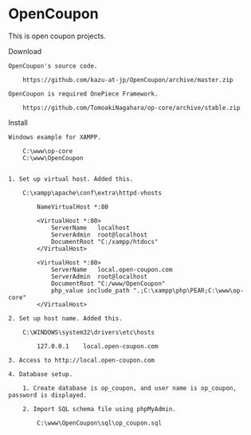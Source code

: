 OpenCoupon
==========

This is open coupon projects.


Download

	OpenCoupon's source code.
		
		https://github.com/kazu-at-jp/OpenCoupon/archive/master.zip
	
	OpenCoupon is required OnePiece Framework.

		https://github.com/TomoakiNagahara/op-core/archive/stable.zip
		
Install

	Windows example for XAMPP.
	
		C:\www\op-core
		C:\www\OpenCoupon
	
	
	1. Set up virtual host. Added this.

		C:\xampp\apache\conf\extra\httpd-vhosts

			NameVirtualHost *:80

			<VirtualHost *:80>
				ServerName   localhost
				ServerAdmin  root@localhost
				DocumentRoot "C:/xampp/htdocs"
			</VirtualHost>

			<VirtualHost *:80>
				ServerName   local.open-coupon.com
				ServerAdmin  root@localhost
				DocumentRoot "C:/www/OpenCoupon"
				php_value include_path ".;C:\xampp\php\PEAR;C:\www\op-core"
			</VirtualHost>

	2. Set up host name. Added this.
	
		C:\WINDOWS\system32\drivers\etc\hosts
			
			127.0.0.1    local.open-coupon.com
	
	3. Access to http://local.open-coupon.com
	
	4. Database setup.
		
		1. Create database is op_coupon, and user name is op_coupon, password is displayed.
		
		2. Import SQL schema file using phpMyAdmin.
		
			C:\www\OpenCoupon\sql\op_coupon.sql
	



